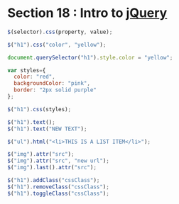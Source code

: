 # Section 18 : Intro to [jQuery](https://jquery.com/)

```javascript
$(selector).css(property, value);

$("h1").css("color", "yellow");

document.querySelector("h1").style.color = "yellow";
```



```javascript
var styles={
  color: "red",
  backgroundColor: "pink",
  border: "2px solid purple"
};

$("h1").css(styles);
```



```javascript
$("h1").text();
$("h1").text("NEW TEXT");

$("ul").html("<li>THIS IS A LIST ITEM</li>");

$("img").attr("src");
$("img").attr("src", "new url");
$("img").last().attr("src");

$("h1").addClass("cssClass");
$("h1").removeClass("cssClass");
$("h1").toggleClass("cssClass");
```


